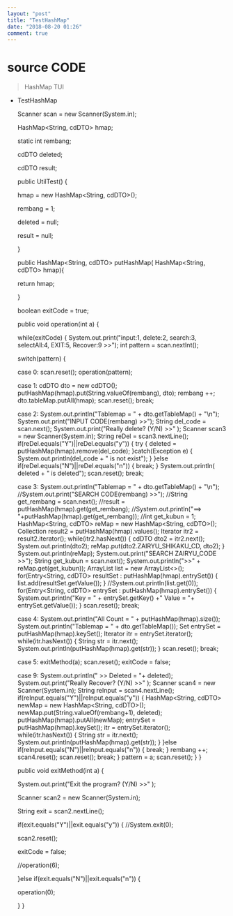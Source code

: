 ```yaml
---
layout: "post"
title: "TestHashMap"
date: "2018-08-20 01:26"
comment: true
---
```


# source CODE
 > HashMap TUI

* TestHashMap

	Scanner scan = new Scanner(System.in);
	
	HashMap<String, cdDTO> hmap;
	
	static int rembang;
	
	cdDTO deleted;
	
	cdDTO result;

	public UtilTest() {
	
	hmap = new HashMap<String, cdDTO>();
	
	rembang = 1;
	
	deleted = null;
	
	result = null;
	
	}

	public HashMap<String, cdDTO> putHashMap( HashMap<String, cdDTO> hmap){

	return hmap;
	
	}

	boolean exitCode = true;
	
	public void operation(int a) {

	while(exitCode) {
		System.out.print("input:1, delete:2, search:3, selectAll:4, EXIT:5, Recover:9 >>");
		int pattern = scan.nextInt();
	
  switch(pattern) {
		
	case 0:
		scan.reset();
		operation(pattern);
		
	case 1:
		cdDTO dto = new cdDTO();
		putHashMap(hmap).put(String.valueOf(rembang), dto);
		rembang ++;
		dto.tableMap.putAll(hmap);
		scan.reset();
		break;
		
	case 2:
		System.out.println("Tablemap  = " + dto.getTableMap() + "\n");
		System.out.print("INPUT CODE(rembang) >>");
		String del_code = scan.next();
		System.out.print("Really delete? (Y/N) >>" );
		Scanner scan3 = new Scanner(System.in);
		String reDel = scan3.nextLine();
		if(reDel.equals("Y")||reDel.equals("y")) {
				try {
					deleted = putHashMap(hmap).remove(del_code);
				}catch(Exception e) {
					System.out.println(del_code + " is not exist");
				}
			}else if(reDel.equals("N")||reDel.equals("n")) {
				break;
			}
		System.out.println( deleted + " is deleted");
		scan.reset();
		break;
		
	case 3:
		System.out.println("Tablemap  = " + dto.getTableMap() + "\n");
		//System.out.print("SEARCH CODE(rembang) >>");
		//String get_rembang = scan.next();
		//result = putHashMap(hmap).get(get_rembang);
		//System.out.println("==> "+putHashMap(hmap).get(get_rembang));
		//int get_kubun = 1;
		HashMap<String, cdDTO> reMap = new HashMap<String, cdDTO>();
		Collection<cdDTO> result2 = putHashMap(hmap).values();
		Iterator<cdDTO> itr2 = result2.iterator();
		while(itr2.hasNext()) {
			cdDTO dto2 = itr2.next();
			System.out.println(dto2);
			reMap.put(dto2.ZAIRYU_SHIKAKU_CD, dto2);
		}
	        System.out.println(reMap);
		System.out.print("SEARCH ZAIRYU_CODE >>");
			String get_kubun = scan.next();
			System.out.println(">>" + reMap.get(get_kubun));
			ArrayList<cdDTO> list = new ArrayList<>();
			for(Entry<String, cdDTO> resultSet : putHashMap(hmap).entrySet()) {
				list.add(resultSet.getValue());
			}
			//System.out.println(list.get(0));
			for(Entry<String, cdDTO> entrySet : putHashMap(hmap).entrySet()) {
				System.out.println("Key = " + entrySet.getKey()
												+" Value = "+ entrySet.getValue());
			}
			scan.reset();
			break;
	
	case 4:
			System.out.println("All Count = " + putHashMap(hmap).size());
			System.out.println("Tablemap  = " + dto.getTableMap());
			Set<String> entrySet = putHashMap(hmap).keySet();
			Iterator<String> itr = entrySet.iterator();
			while(itr.hasNext()) {
				String str = itr.next();
				System.out.println(putHashMap(hmap).get(str));
			}
			scan.reset();
			break;
	
	case 5:
			exitMethod(a);
			scan.reset();
			exitCode = false;

	case 9:
			System.out.println(" >> Deleted = "+ deleted);
			System.out.print("Really Recover? (Y/N) >>" );
			Scanner scan4 = new Scanner(System.in);
			String reInput = scan4.nextLine();
			if(reInput.equals("Y")||reInput.equals("y")) {
				HashMap<String, cdDTO> newMap = new HashMap<String, cdDTO>();
				newMap.put(String.valueOf(rembang+1), deleted);
				putHashMap(hmap).putAll(newMap);
				entrySet = putHashMap(hmap).keySet();
				itr = entrySet.iterator();
				while(itr.hasNext()) {
					String str = itr.next();
					System.out.println(putHashMap(hmap).get(str));
				}
			}else if(reInput.equals("N")||reInput.equals("n")) {
				break;
			}
			rembang ++;
			scan4.reset();
			scan.reset();
			break;
		}
		pattern = a;
		scan.reset();
		}
	}

	public void exitMethod(int a) {
	
	System.out.print("Exit the program? (Y/N) >>" );
	
	Scanner scan2 = new Scanner(System.in);
	
	String exit = scan2.nextLine();
	
	if(exit.equals("Y")||exit.equals("y")) {
	//System.exit(0);
	
	scan2.reset();
	
	exitCode = false;
	
	//operation(6);

	}else if(exit.equals("N")||exit.equals("n")) {
	
	operation(0);
	
	}
}

